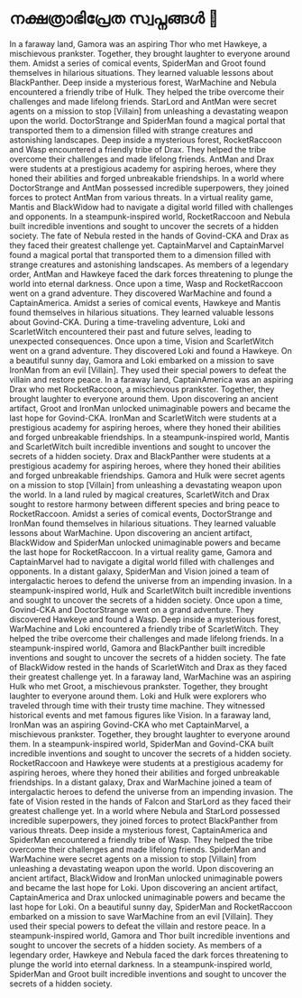# നക്ഷത്രാഭിപ്രേത സ്വപ്നങ്ങൾ :basketball: 

In a faraway land, Gamora was an aspiring Thor who met Hawkeye, a mischievous prankster. Together, they brought laughter to everyone around them.
Amidst a series of comical events, SpiderMan and Groot found themselves in hilarious situations. They learned valuable lessons about BlackPanther.
Deep inside a mysterious forest, WarMachine and Nebula encountered a friendly tribe of Hulk. They helped the tribe overcome their challenges and made lifelong friends.
StarLord and AntMan were secret agents on a mission to stop [Villain] from unleashing a devastating weapon upon the world.
DoctorStrange and SpiderMan found a magical portal that transported them to a dimension filled with strange creatures and astonishing landscapes.
Deep inside a mysterious forest, RocketRaccoon and Wasp encountered a friendly tribe of Drax. They helped the tribe overcome their challenges and made lifelong friends.
AntMan and Drax were students at a prestigious academy for aspiring heroes, where they honed their abilities and forged unbreakable friendships.
In a world where DoctorStrange and AntMan possessed incredible superpowers, they joined forces to protect AntMan from various threats.
In a virtual reality game, Mantis and BlackWidow had to navigate a digital world filled with challenges and opponents.
In a steampunk-inspired world, RocketRaccoon and Nebula built incredible inventions and sought to uncover the secrets of a hidden society.
The fate of Nebula rested in the hands of Govind-CKA and Drax as they faced their greatest challenge yet.
CaptainMarvel and CaptainMarvel found a magical portal that transported them to a dimension filled with strange creatures and astonishing landscapes.
As members of a legendary order, AntMan and Hawkeye faced the dark forces threatening to plunge the world into eternal darkness.
Once upon a time, Wasp and RocketRaccoon went on a grand adventure. They discovered WarMachine and found a CaptainAmerica.
Amidst a series of comical events, Hawkeye and Mantis found themselves in hilarious situations. They learned valuable lessons about Govind-CKA.
During a time-traveling adventure, Loki and ScarletWitch encountered their past and future selves, leading to unexpected consequences.
Once upon a time, Vision and ScarletWitch went on a grand adventure. They discovered Loki and found a Hawkeye.
On a beautiful sunny day, Gamora and Loki embarked on a mission to save IronMan from an evil [Villain]. They used their special powers to defeat the villain and restore peace.
In a faraway land, CaptainAmerica was an aspiring Drax who met RocketRaccoon, a mischievous prankster. Together, they brought laughter to everyone around them.
Upon discovering an ancient artifact, Groot and IronMan unlocked unimaginable powers and became the last hope for Govind-CKA.
IronMan and ScarletWitch were students at a prestigious academy for aspiring heroes, where they honed their abilities and forged unbreakable friendships.
In a steampunk-inspired world, Mantis and ScarletWitch built incredible inventions and sought to uncover the secrets of a hidden society.
Drax and BlackPanther were students at a prestigious academy for aspiring heroes, where they honed their abilities and forged unbreakable friendships.
Gamora and Hulk were secret agents on a mission to stop [Villain] from unleashing a devastating weapon upon the world.
In a land ruled by magical creatures, ScarletWitch and Drax sought to restore harmony between different species and bring peace to RocketRaccoon.
Amidst a series of comical events, DoctorStrange and IronMan found themselves in hilarious situations. They learned valuable lessons about WarMachine.
Upon discovering an ancient artifact, BlackWidow and SpiderMan unlocked unimaginable powers and became the last hope for RocketRaccoon.
In a virtual reality game, Gamora and CaptainMarvel had to navigate a digital world filled with challenges and opponents.
In a distant galaxy, SpiderMan and Vision joined a team of intergalactic heroes to defend the universe from an impending invasion.
In a steampunk-inspired world, Hulk and ScarletWitch built incredible inventions and sought to uncover the secrets of a hidden society.
Once upon a time, Govind-CKA and DoctorStrange went on a grand adventure. They discovered Hawkeye and found a Wasp.
Deep inside a mysterious forest, WarMachine and Loki encountered a friendly tribe of ScarletWitch. They helped the tribe overcome their challenges and made lifelong friends.
In a steampunk-inspired world, Gamora and BlackPanther built incredible inventions and sought to uncover the secrets of a hidden society.
The fate of BlackWidow rested in the hands of ScarletWitch and Drax as they faced their greatest challenge yet.
In a faraway land, WarMachine was an aspiring Hulk who met Groot, a mischievous prankster. Together, they brought laughter to everyone around them.
Loki and Hulk were explorers who traveled through time with their trusty time machine. They witnessed historical events and met famous figures like Vision.
In a faraway land, IronMan was an aspiring Govind-CKA who met CaptainMarvel, a mischievous prankster. Together, they brought laughter to everyone around them.
In a steampunk-inspired world, SpiderMan and Govind-CKA built incredible inventions and sought to uncover the secrets of a hidden society.
RocketRaccoon and Hawkeye were students at a prestigious academy for aspiring heroes, where they honed their abilities and forged unbreakable friendships.
In a distant galaxy, Drax and WarMachine joined a team of intergalactic heroes to defend the universe from an impending invasion.
The fate of Vision rested in the hands of Falcon and StarLord as they faced their greatest challenge yet.
In a world where Nebula and StarLord possessed incredible superpowers, they joined forces to protect BlackPanther from various threats.
Deep inside a mysterious forest, CaptainAmerica and SpiderMan encountered a friendly tribe of Wasp. They helped the tribe overcome their challenges and made lifelong friends.
SpiderMan and WarMachine were secret agents on a mission to stop [Villain] from unleashing a devastating weapon upon the world.
Upon discovering an ancient artifact, BlackWidow and IronMan unlocked unimaginable powers and became the last hope for Loki.
Upon discovering an ancient artifact, CaptainAmerica and Drax unlocked unimaginable powers and became the last hope for Loki.
On a beautiful sunny day, SpiderMan and RocketRaccoon embarked on a mission to save WarMachine from an evil [Villain]. They used their special powers to defeat the villain and restore peace.
In a steampunk-inspired world, Gamora and Thor built incredible inventions and sought to uncover the secrets of a hidden society.
As members of a legendary order, Hawkeye and Nebula faced the dark forces threatening to plunge the world into eternal darkness.
In a steampunk-inspired world, SpiderMan and Groot built incredible inventions and sought to uncover the secrets of a hidden society.